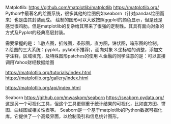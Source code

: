 Matplotlib:
https://github.com/matplotlib/matplotlib
https://matplotlib.org/
Python中最著名的绘图系统，很多其他的绘图例如seaborn（针对pandas绘图而来）也是由其封装而成。
绘制的图形可以大致按照ggplot的颜色显示，但是还是感觉很鸡肋。但是matplotlib的复杂给其带来了很强的定制性。其具有面向对象的方式及Pyplot的经典高层封装。

需要掌握的是：
1.散点图，折线图，条形图，直方图，饼状图，箱形图的绘制。
2.绘图的三大系统：pyplot，pylab(不推荐)，面向对象
3.坐标轴的调整，添加文字注释，区域填充，及特殊图形patches的使用
4.金融的同学注意的是：可以直接调用Yahoo财经数据绘图

https://matplotlib.org/tutorials/index.html
https://matplotlib.org/gallery/index.html

https://matplotlib.org/api/index.html



Seaborn
https://github.com/mwaskom/seaborn
https://seaborn.pydata.org/
这是另一个可视化工具，但这个工具更侧重于统计结果的可视化，比如直方图、饼图、曲线图或相关性表等。
Seaborn是一个基于matplotlib的Python数据可视化库。它提供了一个高级界面，以绘制吸引和信息统计图形。